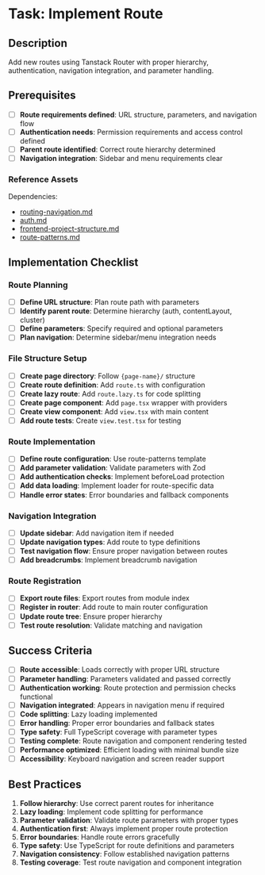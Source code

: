 # Task: Implement Route

## Description

Add new routes using Tanstack Router with proper hierarchy, authentication, navigation integration, and parameter handling.

## Prerequisites

- [ ] **Route requirements defined**: URL structure, parameters, and navigation flow
- [ ] **Authentication needs**: Permission requirements and access control defined
- [ ] **Parent route identified**: Correct route hierarchy determined
- [ ] **Navigation integration**: Sidebar and menu requirements clear

### Reference Assets

Dependencies:

- [routing-navigation.md](./.krci-ai/data/custom/routing-navigation.md)
- [auth.md](./.krci-ai/data/custom/auth.md)
- [frontend-project-structure.md](./.krci-ai/data/custom/frontend-project-structure.md)
- [route-patterns.md](./.krci-ai/templates/custom/route-patterns.md)

## Implementation Checklist

### Route Planning

- [ ] **Define URL structure**: Plan route path with parameters
- [ ] **Identify parent route**: Determine hierarchy (auth, contentLayout, cluster)
- [ ] **Define parameters**: Specify required and optional parameters
- [ ] **Plan navigation**: Determine sidebar/menu integration needs

### File Structure Setup

- [ ] **Create page directory**: Follow `{page-name}/` structure
- [ ] **Create route definition**: Add `route.ts` with configuration
- [ ] **Create lazy route**: Add `route.lazy.ts` for code splitting
- [ ] **Create page component**: Add `page.tsx` wrapper with providers
- [ ] **Create view component**: Add `view.tsx` with main content
- [ ] **Add route tests**: Create `view.test.tsx` for testing

### Route Implementation

- [ ] **Define route configuration**: Use route-patterns template
- [ ] **Add parameter validation**: Validate parameters with Zod
- [ ] **Add authentication checks**: Implement beforeLoad protection
- [ ] **Add data loading**: Implement loader for route-specific data
- [ ] **Handle error states**: Error boundaries and fallback components

### Navigation Integration

- [ ] **Update sidebar**: Add navigation item if needed
- [ ] **Update navigation types**: Add route to type definitions
- [ ] **Test navigation flow**: Ensure proper navigation between routes
- [ ] **Add breadcrumbs**: Implement breadcrumb navigation

### Route Registration

- [ ] **Export route files**: Export routes from module index
- [ ] **Register in router**: Add route to main router configuration
- [ ] **Update route tree**: Ensure proper hierarchy
- [ ] **Test route resolution**: Validate matching and navigation

## Success Criteria

- [ ] **Route accessible**: Loads correctly with proper URL structure
- [ ] **Parameter handling**: Parameters validated and passed correctly
- [ ] **Authentication working**: Route protection and permission checks functional
- [ ] **Navigation integrated**: Appears in navigation menu if required
- [ ] **Code splitting**: Lazy loading implemented
- [ ] **Error handling**: Proper error boundaries and fallback states
- [ ] **Type safety**: Full TypeScript coverage with parameter types
- [ ] **Testing complete**: Route navigation and component rendering tested
- [ ] **Performance optimized**: Efficient loading with minimal bundle size
- [ ] **Accessibility**: Keyboard navigation and screen reader support

## Best Practices

1. **Follow hierarchy**: Use correct parent routes for inheritance
2. **Lazy loading**: Implement code splitting for performance
3. **Parameter validation**: Validate route parameters with proper types
4. **Authentication first**: Always implement proper route protection
5. **Error boundaries**: Handle route errors gracefully
6. **Type safety**: Use TypeScript for route definitions and parameters
7. **Navigation consistency**: Follow established navigation patterns
8. **Testing coverage**: Test route navigation and component integration
